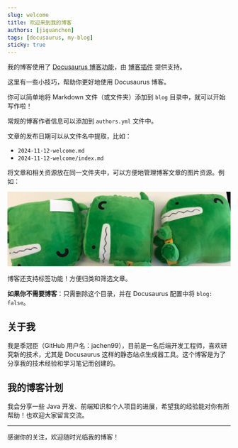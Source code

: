 ```yaml
---
slug: welcome
title: 欢迎来到我的博客
authors: [jiguanchen]
tags: [docusaurus, my-blog]
sticky: true
---
```


我的博客使用了 [Docusaurus 博客功能](https://docusaurus.io/docs/blog)，由 [博客插件](https://docusaurus.io/docs/api/plugins/@docusaurus/plugin-content-blog) 提供支持。

这里有一些小技巧，帮助你更好地使用 Docusaurus 博客。

<!-- truncate -->

你可以简单地将 Markdown 文件（或文件夹）添加到 `blog` 目录中，就可以开始写作啦！

常规的博客作者信息可以添加到 `authors.yml` 文件中。

文章的发布日期可以从文件名中提取，比如：

- `2024-11-12-welcome.md`
- `2024-11-12-welcome/index.md`

将文章和相关资源放在同一文件夹中，可以方便地管理博客文章的图片资源。例如：

![Docusaurus 公仔](./docusaurus-plushie-banner.jpeg)

博客还支持标签功能！方便归类和筛选文章。

**如果你不需要博客**：只需删除这个目录，并在 Docusaurus 配置中将 `blog: false`。

## 关于我

我是季冠臣（GitHub 用户名：jachen99），目前是一名后端开发工程师，喜欢研究新的技术，尤其是 Docusaurus 这样的静态站点生成器工具。这个博客是为了分享我的技术经验和学习笔记而创建的。

## 我的博客计划

我会分享一些 Java 开发、前端知识和个人项目的进展，希望我的经验能对你有所帮助！也欢迎大家留言交流。

---

感谢你的关注，欢迎随时光临我的博客！